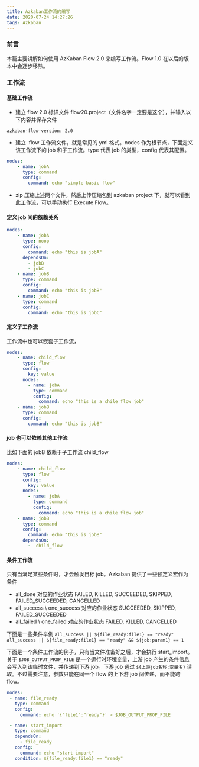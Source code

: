 ```yaml
---
title: Azkaban工作流的编写
date: 2020-07-24 14:27:26
tags: Azkaban
---
```



### 前言
本篇主要讲解如何使用 AzKaban Flow 2.0 来编写工作流。Flow 1.0 在以后的版本中会逐步移除。

<!--more-->


### 工作流

#### 基础工作流

- 建立 flow 2.0 标识文件 flow20.project（文件名字一定要是这个），并输入以下内容并保存文件
```
azkaban-flow-version: 2.0
```

- 建立 .flow 工作流文件，就是常见的 yml 格式。nodes 作为根节点，下面定义该工作流下的 job 和子工作流。type 代表 job 的类型，config 代表其配置。
```yml
nodes:
	- name: jobA
	  type: command
	  config:
	  	command: echo "simple basic flow"
```

- zip 压缩上述两个文件，然后上传压缩包到 azkaban project 下，就可以看到此工作流，可以手动执行 Execute Flow。

#### 定义 job 间的依赖关系
```yml
nodes:
	- name: jobA
	  type: noop
	  config:
	  	command: echo "this is jobA"
	  dependsOn:
	  	- jobB
	  	- jobC
	- name: jobB
	  type: command
	  config:
	  	command: echo "this is jobB"
	- name: jobC
	  type: command
	  config:
	  	command: echo "this is jobC"  		
```

#### 定义子工作流
工作流中也可以嵌套子工作流，
```yml
nodes:
	- name: child_flow
	  type: flow
	  config:
	  	key: value
	  nodes:
	  	- name: jobA
	  	  type: command
	  	  config:
	  	  	command: echo "this is a chile flow job"
	- name: jobB
	  type: command
	  config:
	   	command: echo "this is jobB"	  	  	

```

#### job 也可以依赖其他工作流
比如下面的 jobB 依赖于子工作流 child_flow
```yml
nodes:
	- name: child_flow
	  type: flow
	  config:
	  	key: value
	  nodes:
	  	- name: jobA
	  	  type: command
	  	  config:
	  	  	command: echo "this is a chile flow job"
	- name: jobB
	  type: command
	  config:
	   	command: echo "this is jobB"
	  dependsOn: 
	  	-  child_flow	

```


#### 条件工作流
只有当满足某些条件时，才会触发目标 job。Azkaban 提供了一些预定义宏作为条件

- all_done	对应的作业状态 FAILED, KILLED, SUCCEEDED, SKIPPED, FAILED_SUCCEEDED, CANCELLED
- all_success \ one_success	对应的作业状态 SUCCEEDED, SKIPPED, FAILED_SUCCEEDED
- all_failed \ one_failed	对应的作业状态 FAILED, KILLED, CANCELLED

下面是一些条件举例
`all_success || ${file_ready:file1} == "ready"`
`all_success || ${file_ready:file1} == "ready" && ${job:param1} == 1 `

下面是一个条件工作流的例子，只有当文件准备好之后，才会执行 start_import。关于 `$JOB_OUTPUT_PROP_FILE` 是一个运行时环境变量，上游 job 产生的条件信息会写入到该临时文件，并传递到下游 job。下游 job 通过  `${上游job名称:变量名}` 读取。不过需要注意，参数只能在同一个 flow 的上下游 job 间传递，而不能跨 flow。

```yml
nodes:
 - name: file_ready
   type: command
   config:
     command: echo '{"file1":"ready"}' > $JOB_OUTPUT_PROP_FILE

 - name: start_import
   type: command
   dependsOn:
     - file_ready
   config:
     command: echo "start import"
   condition: ${file_ready:file1} == "ready"
```

